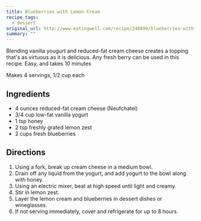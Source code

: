 ```yaml
---
title: Blueberries with Lemon Cream
recipe_tags:
  - dessert
original_url: http://www.eatingwell.com/recipe/248690/blueberries-with-lemon-cream/
summary: ""
---
```

Blending vanilla yougurt and reduced-fat cream cheese creates a topping that's as virtuous as it is delicious. Any fresh berry can be used in this recipe. Easy, and takes 10 minutes

Makes 4 servings, 1/2 cup each

## Ingredients

-   4 ounces reduced-fat cream cheese (Neufchatel)
-   3/4 cup low-fat vanilla yogurt
-   1 tsp honey
-   2 tsp freshly grated lemon zest
-   2 cups fresh blueberries

## Directions

1.  Using a fork, break up cream cheese in a medium bowl.
2.  Drain off any liquid from the yogurt, and add yogurt to the bowl along with honey.
3.  Using an electric mixer, beat at high speed until light and creamy.
4.  Stir in lemon zest.
5.  Layer the lemon cream and blueberries in dessert dishes or wineglasses.
6.  If not serving immediately, cover and refrigerate for up to 8 hours.
